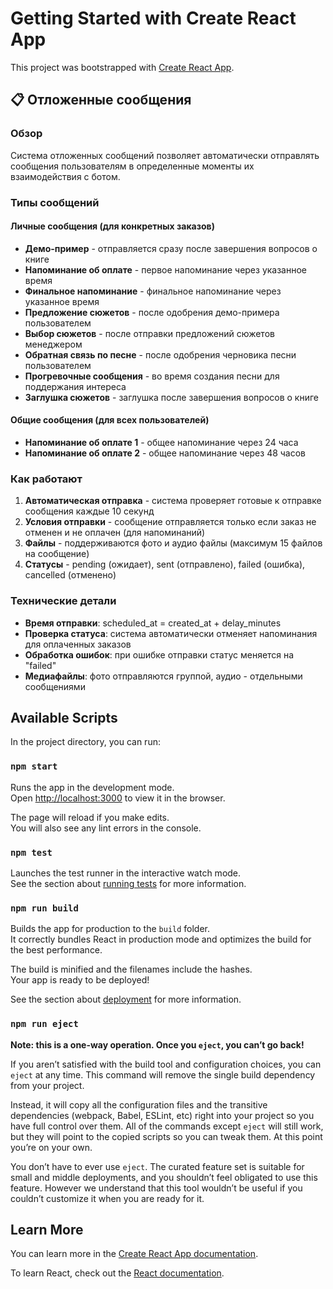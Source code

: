 # Getting Started with Create React App

This project was bootstrapped with [Create React App](https://github.com/facebook/create-react-app).

## 📋 Отложенные сообщения

### Обзор
Система отложенных сообщений позволяет автоматически отправлять сообщения пользователям в определенные моменты их взаимодействия с ботом.

### Типы сообщений

#### Личные сообщения (для конкретных заказов)
- **Демо-пример** - отправляется сразу после завершения вопросов о книге
- **Напоминание об оплате** - первое напоминание через указанное время
- **Финальное напоминание** - финальное напоминание через указанное время
- **Предложение сюжетов** - после одобрения демо-примера пользователем
- **Выбор сюжетов** - после отправки предложений сюжетов менеджером
- **Обратная связь по песне** - после одобрения черновика песни пользователем
- **Прогревочные сообщения** - во время создания песни для поддержания интереса
- **Заглушка сюжетов** - заглушка после завершения вопросов о книге

#### Общие сообщения (для всех пользователей)
- **Напоминание об оплате 1** - общее напоминание через 24 часа
- **Напоминание об оплате 2** - общее напоминание через 48 часов

### Как работают
1. **Автоматическая отправка** - система проверяет готовые к отправке сообщения каждые 10 секунд
2. **Условия отправки** - сообщение отправляется только если заказ не отменен и не оплачен (для напоминаний)
3. **Файлы** - поддерживаются фото и аудио файлы (максимум 15 файлов на сообщение)
4. **Статусы** - pending (ожидает), sent (отправлено), failed (ошибка), cancelled (отменено)

### Технические детали
- **Время отправки**: scheduled_at = created_at + delay_minutes
- **Проверка статуса**: система автоматически отменяет напоминания для оплаченных заказов
- **Обработка ошибок**: при ошибке отправки статус меняется на "failed"
- **Медиафайлы**: фото отправляются группой, аудио - отдельными сообщениями

## Available Scripts

In the project directory, you can run:

### `npm start`

Runs the app in the development mode.\
Open [http://localhost:3000](http://localhost:3000) to view it in the browser.

The page will reload if you make edits.\
You will also see any lint errors in the console.

### `npm test`

Launches the test runner in the interactive watch mode.\
See the section about [running tests](https://facebook.github.io/create-react-app/docs/running-tests) for more information.

### `npm run build`

Builds the app for production to the `build` folder.\
It correctly bundles React in production mode and optimizes the build for the best performance.

The build is minified and the filenames include the hashes.\
Your app is ready to be deployed!

See the section about [deployment](https://facebook.github.io/create-react-app/docs/deployment) for more information.

### `npm run eject`

**Note: this is a one-way operation. Once you `eject`, you can’t go back!**

If you aren’t satisfied with the build tool and configuration choices, you can `eject` at any time. This command will remove the single build dependency from your project.

Instead, it will copy all the configuration files and the transitive dependencies (webpack, Babel, ESLint, etc) right into your project so you have full control over them. All of the commands except `eject` will still work, but they will point to the copied scripts so you can tweak them. At this point you’re on your own.

You don’t have to ever use `eject`. The curated feature set is suitable for small and middle deployments, and you shouldn’t feel obligated to use this feature. However we understand that this tool wouldn’t be useful if you couldn’t customize it when you are ready for it.

## Learn More

You can learn more in the [Create React App documentation](https://facebook.github.io/create-react-app/docs/getting-started).

To learn React, check out the [React documentation](https://reactjs.org/).
